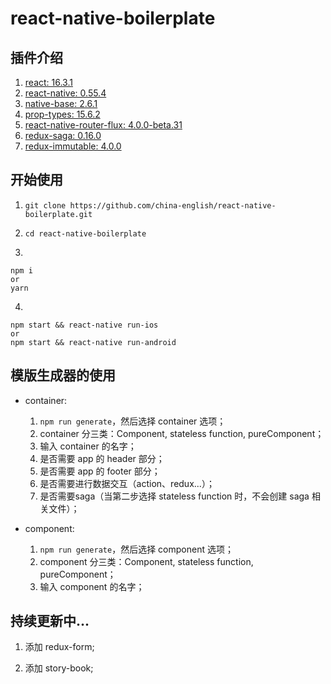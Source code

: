 react-native-boilerplate
=======

插件介绍
--------
1. [react: 16.3.1](https://5b05c94e0733d530fd1fafe0--reactjs.netlify.com/docs/hello-world.html)
2. [react-native: 0.55.4](https://facebook.github.io/react-native/docs/0.55/getting-started.html)
3. [native-base: 2.6.1](https://docs.nativebase.io/Components.html#Components)
4. [prop-types: 15.6.2](https://github.com/facebook/prop-types)
5. [react-native-router-flux: 4.0.0-beta.31](https://github.com/aksonov/react-native-router-flux)
6. [redux-saga: 0.16.0](https://redux-saga.js.org/)
7. [redux-immutable: 4.0.0](https://github.com/gajus/redux-immutable)

开始使用
-------

1. ```git clone https://github.com/china-english/react-native-boilerplate.git```

2. ```cd react-native-boilerplate```

3.
```
npm i
or
yarn
```

4.
```
npm start && react-native run-ios
or
npm start && react-native run-android
```

模版生成器的使用
---------
* container:
  1. ```npm run generate```，然后选择 container 选项；
  2. container 分三类：Component, stateless function, pureComponent；
  3. 输入 container 的名字；
  4. 是否需要 app 的 header 部分；
  5. 是否需要 app 的 footer 部分；
  6. 是否需要进行数据交互（action、redux...）；
  7. 是否需要saga（当第二步选择 stateless function 时，不会创建 saga 相关文件）；


* component:
  1. ```npm run generate```，然后选择 component 选项；
  2. component 分三类：Component, stateless function, pureComponent；
  3. 输入 component 的名字；


持续更新中...
-------
1. 添加 redux-form;

2. 添加 story-book;
